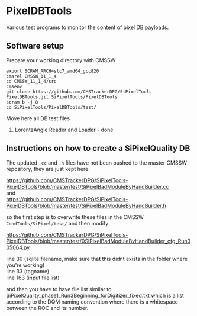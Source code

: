 # PixelDBTools

Various test programs to monitor the content of pixel DB payloads.


## Software setup

Prepare your working directory with CMSSW

```
export SCRAM_ARCH=slc7_amd64_gcc820
cmsrel CMSSW_11_1_4
cd CMSSW_11_1_4/src
cmsenv
git clone https://github.com/CMSTrackerDPG/SiPixelTools-PixelDBTools.git SiPixelTools/PixelDBTools
scram b -j 8
cd SiPixelTools/PixelDBTools/test/
```

Move here all DB test files  
1) LorentzAngle Reader and Loader - done

## Instructions on how to create a SiPixelQuality DB

The updated `.cc` and `.h` files have not been pushed to the master CMSSW repository, they are just kept here:  

https://github.com/CMSTrackerDPG/SiPixelTools-PixelDBTools/blob/master/test/SiPixelBadModuleByHandBuilder.cc  
and  
https://github.com/CMSTrackerDPG/SiPixelTools-PixelDBTools/blob/master/test/SiPixelBadModuleByHandBuilder.h

so the first step is to overwrite these files in the CMSSW `CondTools/SiPixel/test/` and then modify

https://github.com/CMSTrackerDPG/SiPixelTools-PixelDBTools/blob/master/test/0SiPixelBadModuleByHandBuilder_cfg_Run305064.py  

line 30 (sqlite filename, make sure that this didnt exists in the folder where you're working)  
line 33 (tagname)  
line 163 (input file list)

and then you have to have file list similar to SiPixelQuality_phase1_Run3Beginning_forDigitizer_fixed.txt which is a list according to the DQM naming convention where there is a whitespace between the ROC and its number.


